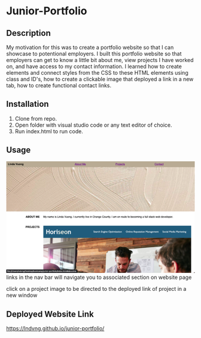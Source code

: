 # Junior-Portfolio

## Description
My motivation for this was to create a portfolio website so that I can showcase to potentional employers. I built this portfolio website so that employers can get to know a little bit about me, view projects I have worked on, and have access to my contact information. I learned how to create elements and connect styles from the CSS to these HTML elements using class and ID's, how to create a clickable image that deployed a link in a new tab, how to create functional contact links.

## Installation

1. Clone from repo.
2. Open folder with visual studio code or any text editor of choice.
3. Run index.html to run code.


## Usage

![portfolio screenshot](./assets/images/portfolio%20screenshot.png)
links in the nav bar will navigate you to associated section on website page

click on a project image to be directed to the deployed link of project in a new window 

## Deployed Website Link
https://lndvng.github.io/junior-portfolio/